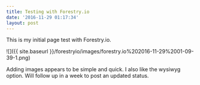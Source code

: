 ```yaml
---
title: Testing with Forestry.io
date: '2016-11-29 01:17:34'
layout: post
---
```

This is my initial page test with Forestry.io.

![]({{ site.baseurl }}/forestryio/images/forestry.io%202016-11-29%2001-09-39-1.png)

Adding images appears to be simple and quick. I also like the wysiwyg option. Will follow up in a week to post an updated status.